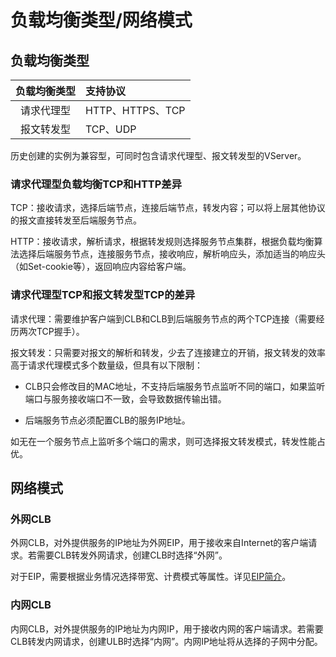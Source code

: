 

# 负载均衡类型/网络模式

## 负载均衡类型
负载均衡类型|支持协议
:-:|:-
请求代理型|HTTP、HTTPS、TCP
报文转发型|TCP、UDP

历史创建的实例为兼容型，可同时包含请求代理型、报文转发型的VServer。

### 请求代理型负载均衡TCP和HTTP差异
TCP：接收请求，选择后端节点，连接后端节点，转发内容；可以将上层其他协议的报文直接转发至后端服务节点。

HTTP：接收请求，解析请求，根据转发规则选择服务节点集群，根据负载均衡算法选择后端服务节点，连接服务节点，接收响应，解析响应头，添加适当的响应头（如Set-cookie等），返回响应内容给客户端。

### 请求代理型TCP和报文转发型TCP的差异
请求代理：需要维护客户端到CLB和CLB到后端服务节点的两个TCP连接（需要经历两次TCP握手）。

报文转发：只需要对报文的解析和转发，少去了连接建立的开销，报文转发的效率高于请求代理模式多个数量级，但具有以下限制：

*  CLB只会修改目的MAC地址，不支持后端服务节点监听不同的端口，如果监听端口与服务接收端口不一致，会导致数据传输出错。

*  后端服务节点必须配置CLB的服务IP地址。

如无在一个服务节点上监听多个端口的需求，则可选择报文转发模式，转发性能占优。

## 网络模式

### 外网CLB

外网CLB，对外提供服务的IP地址为外网EIP，用于接收来自Internet的客户端请求。若需要CLB转发外网请求，创建CLB时选择“外网”。

对于EIP，需要根据业务情况选择带宽、计费模式等属性。详见[EIP简介](https://docs.ucloud.cn/unet/eip/introduction)。

### 内网CLB

内网CLB，对外提供服务的IP地址为内网IP，用于接收内网的客户端请求。若需要CLB转发内网请求，创建ULB时选择“内网”。内网IP地址将从选择的子网中分配。

